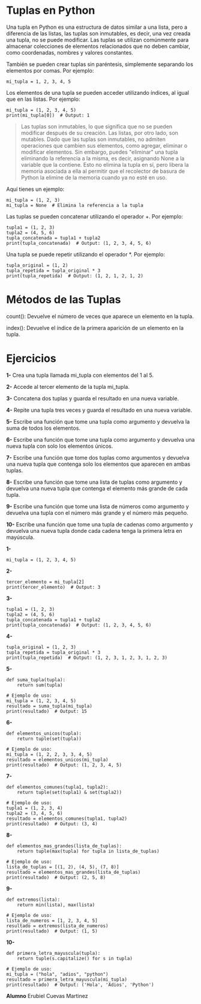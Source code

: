 # Tuplas en Python


Una tupla en Python es una estructura de datos similar a una lista, pero a diferencia de las listas, las tuplas son inmutables, es decir, una vez creada una tupla, no se puede modificar. Las tuplas se utilizan comúnmente para almacenar colecciones de elementos relacionados que no deben cambiar, como coordenadas, nombres y valores constantes.

También se pueden crear tuplas sin paréntesis, simplemente separando los elementos por comas. Por ejemplo:


```
mi_tupla = 1, 2, 3, 4, 5
```

Los elementos de una tupla se pueden acceder utilizando índices, al igual que en las listas. Por ejemplo:
```
mi_tupla = (1, 2, 3, 4, 5)
print(mi_tupla[0])  # Output: 1
```

>Las tuplas son inmutables, lo que significa 
que no se pueden modificar después de su creación. 
Las listas, por otro lado, son mutables.
Dado que las tuplas son inmutables, no admiten 
operaciones que cambien sus elementos, como agregar, 
eliminar o modificar elementos.
Sin embargo, puedes "eliminar" una tupla eliminando la referencia a la misma, es decir, asignando None a la variable que la contiene. Esto no elimina la tupla en sí, pero libera la memoria asociada a ella al permitir que el recolector de basura de Python la elimine de la memoria cuando ya no esté en uso. 

Aquí tienes un ejemplo:
```
mi_tupla = (1, 2, 3)
mi_tupla = None  # Elimina la referencia a la tupla
```

Las tuplas se pueden concatenar utilizando el operador +. Por ejemplo:
```
tupla1 = (1, 2, 3)
tupla2 = (4, 5, 6)
tupla_concatenada = tupla1 + tupla2
print(tupla_concatenada)  # Output: (1, 2, 3, 4, 5, 6)
```

Una tupla se puede repetir utilizando el operador *. Por ejemplo:
```
tupla_original = (1, 2)
tupla_repetida = tupla_original * 3
print(tupla_repetida)  # Output: (1, 2, 1, 2, 1, 2)
```
# Métodos de las Tuplas
count(): Devuelve el número de veces que aparece un elemento en la tupla.

index(): Devuelve el índice de la primera aparición de un elemento en la tupla.

# Ejercicios
**1-** Crea una tupla llamada mi_tupla con elementos del 1 al 5.

**2-** Accede al tercer elemento de la tupla mi_tupla.

**3-** Concatena dos tuplas y guarda el resultado en una nueva variable.

**4-** Repite una tupla tres veces y guarda el resultado en una nueva variable.

**5-** Escribe una función que tome una tupla como argumento y devuelva la suma de todos los elementos.

**6-** Escribe una función que tome una tupla como argumento y devuelva una nueva tupla con solo los elementos únicos.

**7-** Escribe una función que tome dos tuplas como argumentos y devuelva una nueva tupla que contenga solo los elementos que aparecen en ambas tuplas.

**8-** Escribe una función que tome una lista de tuplas como argumento y devuelva una nueva tupla que contenga el elemento más grande de cada tupla.

**9-** Escribe una función que tome una lista de números como argumento y devuelva una tupla con el número más grande y el número más pequeño.

**10-** Escribe una función que tome una tupla de cadenas como argumento y devuelva una nueva tupla donde cada cadena tenga la primera letra en mayúscula.



**1-**
```
mi_tupla = (1, 2, 3, 4, 5)
```
**2-**
```
tercer_elemento = mi_tupla[2]
print(tercer_elemento)  # Output: 3
```
**3-**
```
tupla1 = (1, 2, 3)
tupla2 = (4, 5, 6)
tupla_concatenada = tupla1 + tupla2
print(tupla_concatenada)  # Output: (1, 2, 3, 4, 5, 6)
```
**4-**
```
tupla_original = (1, 2, 3)
tupla_repetida = tupla_original * 3
print(tupla_repetida)  # Output: (1, 2, 3, 1, 2, 3, 1, 2, 3)
```
**5-**
```
def suma_tupla(tupla):
    return sum(tupla)

# Ejemplo de uso:
mi_tupla = (1, 2, 3, 4, 5)
resultado = suma_tupla(mi_tupla)
print(resultado)  # Output: 15
```
**6-**
```
def elementos_unicos(tupla):
    return tuple(set(tupla))

# Ejemplo de uso:
mi_tupla = (1, 2, 2, 3, 3, 4, 5)
resultado = elementos_unicos(mi_tupla)
print(resultado)  # Output: (1, 2, 3, 4, 5)
```
**7-**
```
def elementos_comunes(tupla1, tupla2):
    return tuple(set(tupla1) & set(tupla2))

# Ejemplo de uso:
tupla1 = (1, 2, 3, 4)
tupla2 = (3, 4, 5, 6)
resultado = elementos_comunes(tupla1, tupla2)
print(resultado)  # Output: (3, 4)
```
**8-**
```
def elementos_mas_grandes(lista_de_tuplas):
    return tuple(max(tupla) for tupla in lista_de_tuplas)

# Ejemplo de uso:
lista_de_tuplas = [(1, 2), (4, 5), (7, 8)]
resultado = elementos_mas_grandes(lista_de_tuplas)
print(resultado)  # Output: (2, 5, 8)
```
**9-**
```
def extremos(lista):
    return min(lista), max(lista)

# Ejemplo de uso:
lista_de_numeros = [1, 2, 3, 4, 5]
resultado = extremos(lista_de_numeros)
print(resultado)  # Output: (1, 5)
```
**10-**
```
def primera_letra_mayuscula(tupla):
    return tuple(s.capitalize() for s in tupla)

# Ejemplo de uso:
mi_tupla = ("hola", "adios", "python")
resultado = primera_letra_mayuscula(mi_tupla)
print(resultado)  # Output: ('Hola', 'Adios', 'Python')
```

**Alumno**
Erubiel Cuevas Martinez
